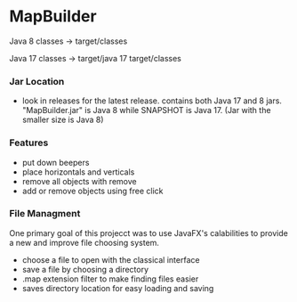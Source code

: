 # MapBuilder
Java 8 classes -> target/classes

Java 17 classes -> target/java 17 target/classes

### Jar Location
- look in releases for the latest release. contains both Java 17 and 8 jars. "MapBuilder.jar" is Java 8 while SNAPSHOT is Java 17. (Jar with the smaller size is Java 8)

### Features
- put down beepers
- place horizontals and verticals
- remove all objects with remove
- add or remove objects using free click
### File Managment
One primary goal of this projecct was to use JavaFX's calabilities to provide a new and improve file choosing system.

- choose a file to open with the classical interface
- save a file by choosing a directory
- .map extension filter to make finding files easier
- saves directory location for easy loading and saving
